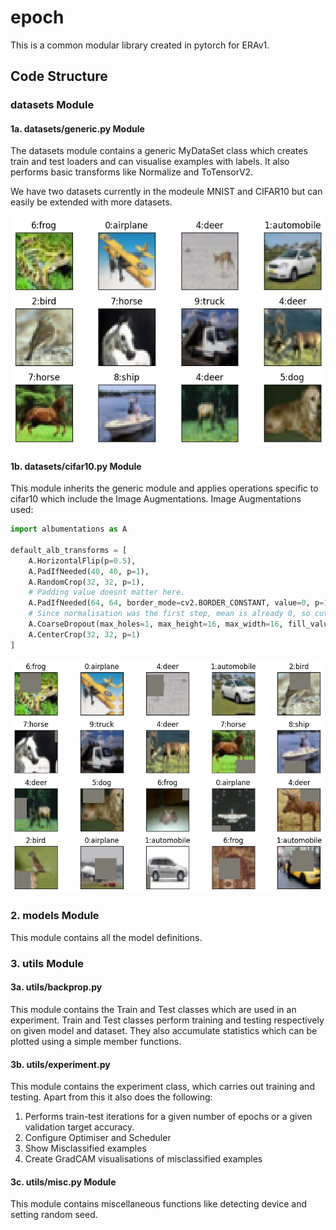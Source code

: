 # epoch

This is a common modular library created in pytorch for ERAv1.

## Code Structure

### datasets Module
#### 1a. datasets/generic.py Module
The datasets module contains a generic MyDataSet class which creates train and test loaders and can visualise examples with labels.
It also performs basic transforms like Normalize and ToTensorV2.

We have two datasets currently in the modeule MNIST and CIFAR10 but can easily be extended with more datasets.

![CIFAR10 Examples](assets/cifar_examples.png)

#### 1b. datasets/cifar10.py Module
This module inherits the generic module and applies operations specific to cifar10 which include the Image Augmentations.
Image Augmentations used:
```python
import albumentations as A

default_alb_transforms = [
    A.HorizontalFlip(p=0.5),
    A.PadIfNeeded(40, 40, p=1),
    A.RandomCrop(32, 32, p=1),
    # Padding value doesnt matter here.
    A.PadIfNeeded(64, 64, border_mode=cv2.BORDER_CONSTANT, value=0, p=1),
    # Since normalisation was the first step, mean is already 0, so cutout fill_value = 0
    A.CoarseDropout(max_holes=1, max_height=16, max_width=16, fill_value=0, p=1),
    A.CenterCrop(32, 32, p=1)
]
```

![CIFAR10 Examples](assets/cifar_aug.png)

### 2. models Module
This module contains all the model definitions.

### 3. utils Module
#### 3a. utils/backprop.py
This module contains the Train and Test classes which are used in an experiment.
Train and Test classes perform training and testing respectively on given model and dataset.
They also accumulate statistics which can be plotted using a simple member functions.

#### 3b. utils/experiment.py
This module contains the experiment class, which carries out training and testing.
Apart from this it also does the following:
1. Performs train-test iterations for a given number of epochs or a given validation target accuracy.
2. Configure Optimiser and Scheduler
3. Show Misclassified examples
4. Create GradCAM visualisations of misclassified examples

#### 3c. utils/misc.py Module
This module contains miscellaneous functions like detecting device and setting random seed.
